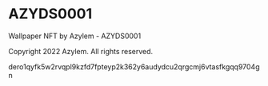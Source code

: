 # AZYDS0001
Wallpaper NFT by Azylem - AZYDS0001

Copyright 2022 Azylem. All rights reserved.

dero1qyfk5w2rvqpl9kzfd7fpteyp2k362y6audydcu2qrgcmj6vtasfkgqq9704gn
